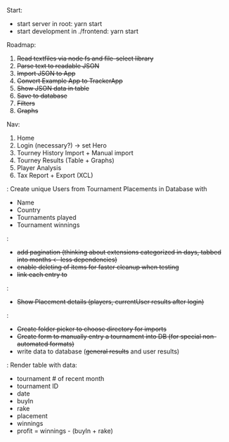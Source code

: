 Start:
- start server in root: yarn start
- start development in ./frontend: yarn start

Roadmap:

1. ~~Read textfiles via node fs and file-select library~~
2. ~~Parse text to readable JSON~~
3. ~~Import JSON to App~~
4. ~~Convert Example App to TrackerApp~~
5. ~~Show JSON data in table~~
6. ~~Save to database~~
7. ~~Filters~~
8. ~~Graphs~~


Nav:
1. Home
2. Login (necessary?) -> set Hero
3. Tourney History Import + Manual import
4. Tourney Results (Table + Graphs)
5. Player Analysis
6. Tax Report + Export (XCL)


<UserManagement>:
Create unique Users from Tournament Placements in Database with
- Name
- Country
- Tournaments played
- Tournament winnings

<ResultsPage>:
- ~~add pagination (thinking about extensions categorized in days, tabbed into months <- less dependencies)~~
- ~~enable deleting of items for faster cleanup when testing~~
- ~~link each entry to <DetailsPage>~~

<DetailsPage>:
- ~~Show Placement details (players, currentUser results after login)~~

<ImportPage>:
- ~~Create folder picker to choose directory for imports~~
- ~~Create form to manually entry a tournament into DB (for special non-automated formats)~~
- write data to database (~~general results~~ and user results)

<TaxReportPage>:
Render table with data:
- tournament # of recent month
- tournament ID
- date
- buyIn
- rake
- placement
- winnings
- profit = winnings - (buyIn + rake)
